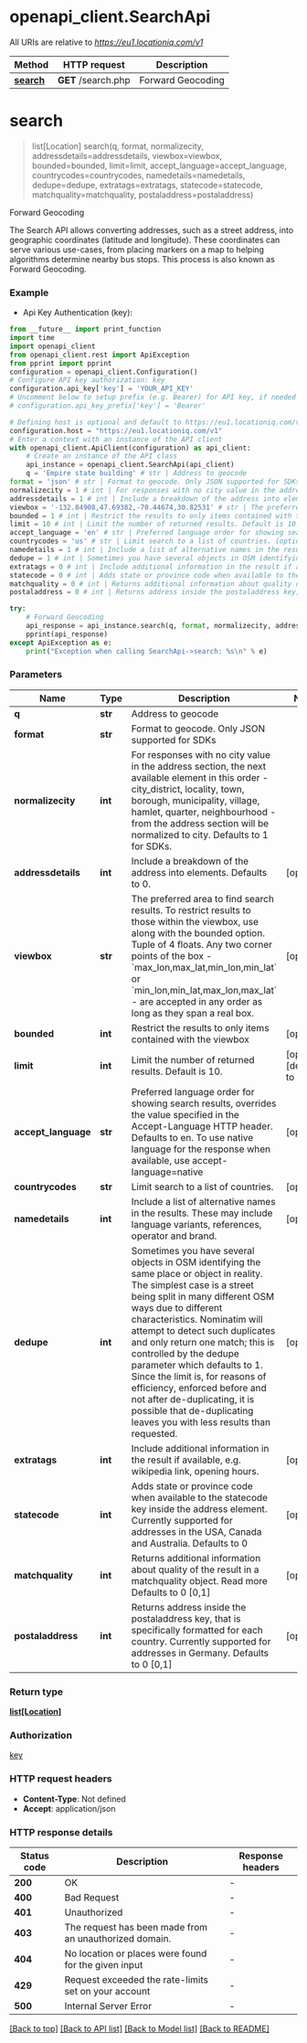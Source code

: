 # openapi_client.SearchApi

All URIs are relative to *https://eu1.locationiq.com/v1*

Method | HTTP request | Description
------------- | ------------- | -------------
[**search**](SearchApi.md#search) | **GET** /search.php | Forward Geocoding


# **search**
> list[Location] search(q, format, normalizecity, addressdetails=addressdetails, viewbox=viewbox, bounded=bounded, limit=limit, accept_language=accept_language, countrycodes=countrycodes, namedetails=namedetails, dedupe=dedupe, extratags=extratags, statecode=statecode, matchquality=matchquality, postaladdress=postaladdress)

Forward Geocoding

The Search API allows converting addresses, such as a street address, into geographic coordinates (latitude and longitude). These coordinates can serve various use-cases, from placing markers on a map to helping algorithms determine nearby bus stops. This process is also known as Forward Geocoding.

### Example

* Api Key Authentication (key):
```python
from __future__ import print_function
import time
import openapi_client
from openapi_client.rest import ApiException
from pprint import pprint
configuration = openapi_client.Configuration()
# Configure API key authorization: key
configuration.api_key['key'] = 'YOUR_API_KEY'
# Uncomment below to setup prefix (e.g. Bearer) for API key, if needed
# configuration.api_key_prefix['key'] = 'Bearer'

# Defining host is optional and default to https://eu1.locationiq.com/v1
configuration.host = "https://eu1.locationiq.com/v1"
# Enter a context with an instance of the API client
with openapi_client.ApiClient(configuration) as api_client:
    # Create an instance of the API class
    api_instance = openapi_client.SearchApi(api_client)
    q = 'Empire state building' # str | Address to geocode
format = 'json' # str | Format to geocode. Only JSON supported for SDKs
normalizecity = 1 # int | For responses with no city value in the address section, the next available element in this order - city_district, locality, town, borough, municipality, village, hamlet, quarter, neighbourhood - from the address section will be normalized to city. Defaults to 1 for SDKs.
addressdetails = 1 # int | Include a breakdown of the address into elements. Defaults to 0. (optional)
viewbox = '-132.84908,47.69382,-70.44674,30.82531' # str | The preferred area to find search results.  To restrict results to those within the viewbox, use along with the bounded option. Tuple of 4 floats. Any two corner points of the box - `max_lon,max_lat,min_lon,min_lat` or `min_lon,min_lat,max_lon,max_lat` - are accepted in any order as long as they span a real box.  (optional)
bounded = 1 # int | Restrict the results to only items contained with the viewbox (optional)
limit = 10 # int | Limit the number of returned results. Default is 10. (optional) (default to 10)
accept_language = 'en' # str | Preferred language order for showing search results, overrides the value specified in the Accept-Language HTTP header. Defaults to en. To use native language for the response when available, use accept-language=native (optional)
countrycodes = 'us' # str | Limit search to a list of countries. (optional)
namedetails = 1 # int | Include a list of alternative names in the results. These may include language variants, references, operator and brand. (optional)
dedupe = 1 # int | Sometimes you have several objects in OSM identifying the same place or object in reality. The simplest case is a street being split in many different OSM ways due to different characteristics. Nominatim will attempt to detect such duplicates and only return one match; this is controlled by the dedupe parameter which defaults to 1. Since the limit is, for reasons of efficiency, enforced before and not after de-duplicating, it is possible that de-duplicating leaves you with less results than requested. (optional)
extratags = 0 # int | Include additional information in the result if available, e.g. wikipedia link, opening hours. (optional)
statecode = 0 # int | Adds state or province code when available to the statecode key inside the address element. Currently supported for addresses in the USA, Canada and Australia. Defaults to 0 (optional)
matchquality = 0 # int | Returns additional information about quality of the result in a matchquality object. Read more Defaults to 0 [0,1] (optional)
postaladdress = 0 # int | Returns address inside the postaladdress key, that is specifically formatted for each country. Currently supported for addresses in Germany. Defaults to 0 [0,1] (optional)

try:
    # Forward Geocoding
    api_response = api_instance.search(q, format, normalizecity, addressdetails=addressdetails, viewbox=viewbox, bounded=bounded, limit=limit, accept_language=accept_language, countrycodes=countrycodes, namedetails=namedetails, dedupe=dedupe, extratags=extratags, statecode=statecode, matchquality=matchquality, postaladdress=postaladdress)
    pprint(api_response)
except ApiException as e:
    print("Exception when calling SearchApi->search: %s\n" % e)
```

### Parameters

Name | Type | Description  | Notes
------------- | ------------- | ------------- | -------------
 **q** | **str**| Address to geocode | 
 **format** | **str**| Format to geocode. Only JSON supported for SDKs | 
 **normalizecity** | **int**| For responses with no city value in the address section, the next available element in this order - city_district, locality, town, borough, municipality, village, hamlet, quarter, neighbourhood - from the address section will be normalized to city. Defaults to 1 for SDKs. | 
 **addressdetails** | **int**| Include a breakdown of the address into elements. Defaults to 0. | [optional] 
 **viewbox** | **str**| The preferred area to find search results.  To restrict results to those within the viewbox, use along with the bounded option. Tuple of 4 floats. Any two corner points of the box - &#x60;max_lon,max_lat,min_lon,min_lat&#x60; or &#x60;min_lon,min_lat,max_lon,max_lat&#x60; - are accepted in any order as long as they span a real box.  | [optional] 
 **bounded** | **int**| Restrict the results to only items contained with the viewbox | [optional] 
 **limit** | **int**| Limit the number of returned results. Default is 10. | [optional] [default to 10]
 **accept_language** | **str**| Preferred language order for showing search results, overrides the value specified in the Accept-Language HTTP header. Defaults to en. To use native language for the response when available, use accept-language&#x3D;native | [optional] 
 **countrycodes** | **str**| Limit search to a list of countries. | [optional] 
 **namedetails** | **int**| Include a list of alternative names in the results. These may include language variants, references, operator and brand. | [optional] 
 **dedupe** | **int**| Sometimes you have several objects in OSM identifying the same place or object in reality. The simplest case is a street being split in many different OSM ways due to different characteristics. Nominatim will attempt to detect such duplicates and only return one match; this is controlled by the dedupe parameter which defaults to 1. Since the limit is, for reasons of efficiency, enforced before and not after de-duplicating, it is possible that de-duplicating leaves you with less results than requested. | [optional] 
 **extratags** | **int**| Include additional information in the result if available, e.g. wikipedia link, opening hours. | [optional] 
 **statecode** | **int**| Adds state or province code when available to the statecode key inside the address element. Currently supported for addresses in the USA, Canada and Australia. Defaults to 0 | [optional] 
 **matchquality** | **int**| Returns additional information about quality of the result in a matchquality object. Read more Defaults to 0 [0,1] | [optional] 
 **postaladdress** | **int**| Returns address inside the postaladdress key, that is specifically formatted for each country. Currently supported for addresses in Germany. Defaults to 0 [0,1] | [optional] 

### Return type

[**list[Location]**](Location.md)

### Authorization

[key](../README.md#key)

### HTTP request headers

 - **Content-Type**: Not defined
 - **Accept**: application/json

### HTTP response details
| Status code | Description | Response headers |
|-------------|-------------|------------------|
**200** | OK |  -  |
**400** | Bad Request |  -  |
**401** | Unauthorized |  -  |
**403** | The request has been made from an unauthorized domain. |  -  |
**404** | No location or places were found for the given input |  -  |
**429** | Request exceeded the rate-limits set on your account |  -  |
**500** | Internal Server Error |  -  |

[[Back to top]](#) [[Back to API list]](../README.md#documentation-for-api-endpoints) [[Back to Model list]](../README.md#documentation-for-models) [[Back to README]](../README.md)

